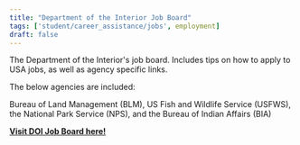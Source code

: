 ```yaml
---
title: "Department of the Interior Job Board"
tags: ['student/career_assistance/jobs', employment]
draft: false
---
```


The Department of the Interior's job board. Includes tips on how to apply to USA jobs, as well as agency specific links.

The below agencies are included:

Bureau of Land Management (BLM), US Fish and Wildlife Service (USFWS), the National Park Service (NPS), and the Bureau of Indian Affairs (BIA)

[**Visit DOI Job Board here!**](https://www.firejobs.doi.gov/)

